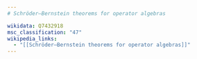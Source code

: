 ```yaml
---
# Schröder–Bernstein theorems for operator algebras

wikidata: Q7432918
msc_classification: "47"
wikipedia_links:
  - "[[Schröder–Bernstein theorems for operator algebras]]"
---
```

